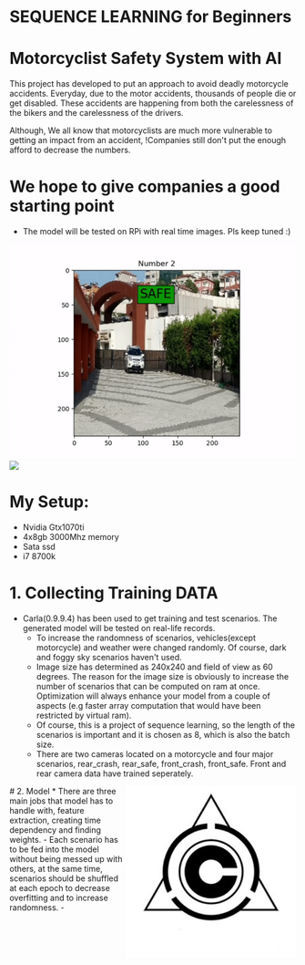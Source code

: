 # SEQUENCE LEARNING for Beginners
# Motorcyclist Safety System with AI 

This project has developed to put an approach to avoid deadly motorcycle accidents. Everyday, due to the motor accidents, thousands of people die or get disabled. 
These accidents are happening from both the carelessness of the bikers and the carelessness of the drivers. 

Although, We all know that motorcyclists are much more vulnerable to getting an impact from an accident, !Companies still don't put the enough afford to decrease the numbers.   
# We hope to give companies a good starting point

* The model will be tested on RPi with real time images. Pls keep tuned :)

<img align="center" src="images/vid1_gif.gif" width = 600>
<img align="center" src="images/vid2_gif.gif" width = 600>

# My Setup:
* Nvidia Gtx1070ti
* 4x8gb 3000Mhz memory
* Sata ssd
* i7 8700k

# 1. Collecting Training DATA

* Carla(0.9.9.4) has been used to get training and test scenarios. The generated model will be tested on real-life records.
  - To increase the randomness of scenarios, vehicles(except motorcycle) and weather were changed randomly. Of course, dark and foggy sky scenarios haven't used.  
  - Image size has determined as 240x240 and field of view as 60 degrees. The reason for the image size is obviously to increase the number of scenarios that can be computed on ram at once. Optimization will always enhance your model from a couple of aspects (e.g faster array computation that would have been restricted by virtual ram). 
  - Of course, this is a project of sequence learning, so the length of the scenarios is important and it is chosen as 8, which is also the batch size.
  - There are two cameras located on a motorcycle and four major scenarios, rear_crash, rear_safe, front_crash, front_safe. Front and rear camera data have trained seperately. 
<img align="right" src="images/carla_logo.jpg" width = 300>
# 2. Model 
* There are three main jobs that model has to handle with, feature extraction, creating time dependency and finding weights.
  - Each scenario has to be fed into the model without being messed up with others, at the same time, scenarios should be shuffled at each epoch to decrease overfitting and to increase randomness. 
  - 
